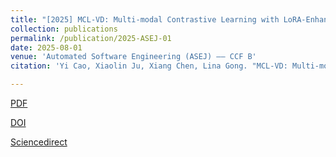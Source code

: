 ```yaml
---
title: "[2025] MCL-VD: Multi-modal Contrastive Learning with LoRA-Enhanced GraphCodeBERT for Effective Vulnerability Detection"
collection: publications
permalink: /publication/2025-ASEJ-01
date: 2025-08-01
venue: 'Automated Software Engineering (ASEJ) —— CCF B'
citation: 'Yi Cao, Xiaolin Ju, Xiang Chen, Lina Gong. "MCL-VD: Multi-modal Contrastive Learning with LoRA-Enhanced GraphCodeBERT for Effective Vulnerability Detection"。 Applied Soft Computing, 2025: ()'

---
```


[PDF](http://ntu-juking.github.io/files/ASEJ-2025-01-Self.pdf)

[DOI]()

[Sciencedirect]()


